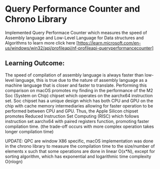 # Query Performance Counter and Chrono Library
Implemented Query Performace Counter which measures the speed of Assembly language and Low-Level Language for Data structures and Algorithms
to learn more click here [https://learn.microsoft.com/en-us/windows/win32/api/profileapi/nf-profileapi-queryperformancecounter]

## Learning Outcome:
The speed of compilation of assembly language is always faster than low-level language, this is true due to the nature of assembly language as a machine language that is closer and faster to translate. Performing this comparison on macOS promotes my finding in the performance of the M2 Soc (System on Chip) chipset which operates on the aarchx64 instruction set. Soc chipset has a unique design which has both CPU and GPU on the chip with cache memory intermediaries allowing for faster operation to be performed between CPU and GPU. Thus, the Apple Silicon chipset promotes Reduced Instruction Set Computing (RISC) which follows instruction set aarchx64 with paired registers function, promoting faster compilation time. (the trade-off occurs with more complex operation takes longer compilation time)

UPDATE: QPC are window X86 specific, macOS implementation was done in the chrono library to measure the compilation time to the size/number of elements x such that some operations are done in linear O(x*N), except for sorting algorithm, which has exponential and logarithmic time complexity O(nlogn)

